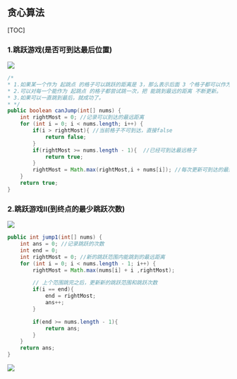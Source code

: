 ## 贪心算法
[TOC]
### 1.跳跃游戏(是否可到达最后位置)
![](https://upload-images.jianshu.io/upload_images/10460153-2f2ad82c924b8e0b.png?imageMogr2/auto-orient/strip%7CimageView2/2/w/1240)
```java
/*
* 1.如果某一个作为 起跳点 的格子可以跳跃的距离是 3，那么表示后面 3 个格子都可以作为 起跳点。
* 2.可以对每一个能作为 起跳点 的格子都尝试跳一次，把 能跳到最远的距离 不断更新。
* 3.如果可以一直跳到最后，就成功了。
* */
public boolean canJump(int[] nums) {
    int rightMost = 0; //记录可以到达的最远距离
    for (int i = 0; i < nums.length; i++) {
        if(i > rightMost){ //当前格子不可到达，直接false
            return false;
        }
        if(rightMost >= nums.length - 1){  //已经可到达最远格子
            return true;
        }
        rightMost = Math.max(rightMost,i + nums[i]); //每次更新可到达的最远格子
    }
    return true;
}
```
### 2.跳跃游戏Ⅱ(到终点的最少跳跃次数)
![](https://upload-images.jianshu.io/upload_images/10460153-aa44954f0df80566.png?imageMogr2/auto-orient/strip%7CimageView2/2/w/1240)
```java
public int jump1(int[] nums) {
    int ans = 0; //记录跳跃的次数
    int end = 0;
    int rightMost = 0; //新的跳跃范围内能跳到的最远距离
    for (int i = 0; i < nums.length - 1; i++) {
        rightMost = Math.max(nums[i] + i ,rightMost);

        // 上个范围跳完之后，更新新的跳跃范围和跳跃次数
        if(i == end){
            end = rightMost;
            ans++;
        }

        if(end >= nums.length - 1){
            return ans;
        }
    }
    return ans;
}
```
![](https://upload-images.jianshu.io/upload_images/10460153-fccbc592194cc3b2.png?imageMogr2/auto-orient/strip%7CimageView2/2/w/1240)